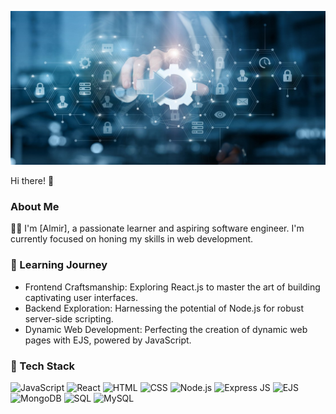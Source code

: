 ![Cover Image](https://github.com/almirkopic/almirkopic/raw/main/cover.jpg)


Hi there! 👋

### About Me

👨‍💻 I'm [Almir], a passionate learner and aspiring software engineer. I'm currently focused on honing my skills in web development.

### 🌱 Learning Journey

- Frontend Craftsmanship: Exploring React.js to master the art of building captivating user interfaces.
- Backend Exploration: Harnessing the potential of Node.js for robust server-side scripting.
- Dynamic Web Development: Perfecting the creation of dynamic web pages with EJS, powered by JavaScript.

### 🚀 Tech Stack

![JavaScript](https://img.icons8.com/color/48/000000/javascript.png) ![React](https://img.icons8.com/color/48/000000/react-native.png) ![HTML](https://img.icons8.com/color/48/000000/html-5.png) ![CSS](https://img.icons8.com/color/48/000000/css3.png) ![Node.js](https://img.icons8.com/color/48/000000/nodejs.png) ![Express JS](https://img.icons8.com/color/48/000000/express.png) ![EJS](https://img.icons8.com/color/48/000000/ejs.png) ![MongoDB](https://img.icons8.com/color/48/000000/mongodb.png) ![SQL](https://img.icons8.com/color/48/000000/sql.png) ![MySQL](https://img.icons8.com/color/48/000000/mysql-logo.png)
